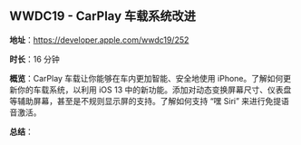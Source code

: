 ## WWDC19 - CarPlay 车载系统改进

**地址**：https://developer.apple.com/wwdc19/252

**时长**：16 分钟

**概览**：CarPlay 车载让你能够在车内更加智能、安全地使用 iPhone。了解如何更新你的车载系统，以利用 iOS 13 中的新功能。添加对动态变换屏幕尺寸、仪表盘等辅助屏幕，甚至是不规则显示屏的支持。了解如何支持 “嘿 Siri” 来进行免提语音激活。

**总结**：

